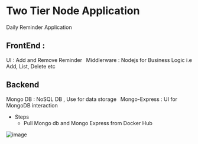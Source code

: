 # Two Tier Node Application

Daily Reminder Application

## FrontEnd :&ensp;
   UI : Add and Remove Reminder&ensp;
   Middlerware : Nodejs for Business Logic i.e Add, List, Delete etc &ensp;&ensp;

## Backend &ensp;
   Mongo DB : NoSQL DB , Use for data storage&ensp;
   Mongo-Express : UI for MongoDB interaction&ensp;
  

- Steps
    - Pull Mongo db and Mongo Express from Docker Hub
        


![image](https://github.com/soumen321/two-tier-node-app/assets/2536037/f721a2d1-4642-489e-b39d-00d673142f6a)


